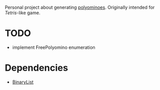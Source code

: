 Personal project about generating [polyominoes](https://en.wikipedia.org/wiki/Polyomino). Originally intended for *Tetris*-like game.

# TODO
- implement FreePolyomino enumeration

# Dependencies
- [BinaryList](https://github.com/Chakr3y/BinaryList)
